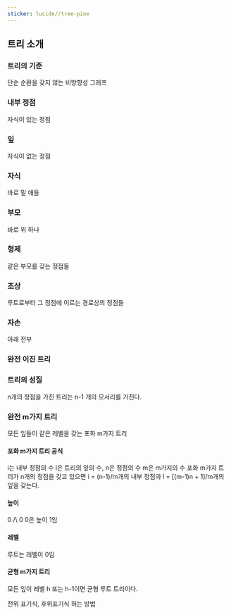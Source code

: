```yaml
---
sticker: lucide//tree-pine
---
```

## 트리 소개
### 트리의 기준
단순 순환을 갖지 않는 비방향성 그래프

### 내부 정점
자식이 있는 정점
### 잎
자식이 없는 정점
### 자식
바로 밑 애들
### 부모
바로 위 하나
### 형제
같은 부모를 갖는 정점들
### 조상
루트로부터 그 정점에 이르는 경로상의 정점들
### 자손
아래 전부
### 완전 이진 트리
### 트리의 성질
n개의 정점을 가진 트리는 n-1 개의 모서리를 가진다.
### 완전 m가지 트리
모든 잎들이 같은 레벨을 갖는 포화 m가지 트리

#### 포화 m가지 트리 공식
i는 내부 정점의 수 l은 트리의 잎의 수, n은 정점의 수 m은  m가지의 수
포화 m가지 트리가 n개의 정점을 갖고 있으면 i = (n-1)/m개의 내부 정점과 l = \[(m-1)n + 1]/m개의 잎을 갖는다.
#### 높이
0
/\\
0 0은 높이 1임
#### 레벨
루트는 레벨이 0임

#### 균형 m가지 트리
모든 잎이 레벨 h 또는 h-1이면 균형 루트 트리이다.

전위 표기식, 후위표기식 하는 방법